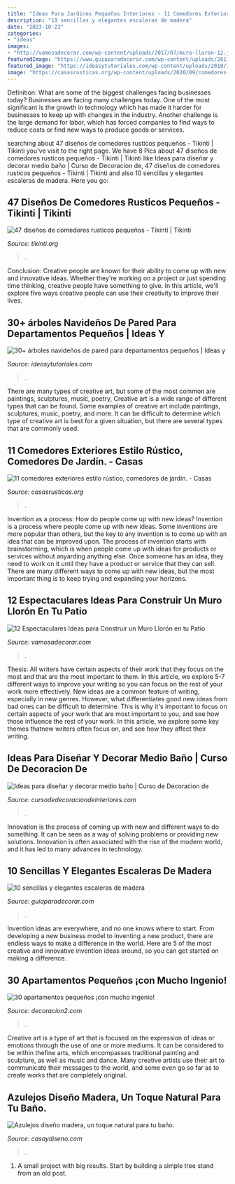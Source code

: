 ```yaml
---
title: "Ideas Para Jardines Pequeños Interiores - 11 Comedores Exteriores Estilo Rústico, Comedores De Jardín."
description: "10 sencillas y elegantes escaleras de madera"
date: "2023-10-23"
categories:
- "ideas"
images:
- "http://vamosadecorar.com/wp-content/uploads/2017/07/muro-lloron-12.jpg"
featuredImage: "https://www.guiaparadecorar.com/wp-content/uploads/2017/06/10-sencillas-y-elegantes-escaleras-de-madera-10.jpg"
featured_image: "https://ideasytutoriales.com/wp-content/uploads/2018/11/Arbol-de-Navidad-para-Pared-11.jpg"
image: "https://casasrusticas.org/wp-content/uploads/2020/09/comedores-exteriores-rusticos-8.jpg"
---
```



Definition: What are some of the biggest challenges facing businesses today?
Businesses are facing many challenges today. One of the most significant is the growth in technology which has made it harder for businesses to keep up with changes in the industry. Another challenge is the large demand for labor, which has forced companies to find ways to reduce costs or find new ways to produce goods or services.

	

		
searching about 47 diseños de comedores rusticos pequeños - Tikinti | Tikinti you've visit to the right page. We have 8 Pics about 47 diseños de comedores rusticos pequeños - Tikinti | Tikinti like Ideas para diseñar y decorar medio baño | Curso de Decoracion de, 47 diseños de comedores rusticos pequeños - Tikinti | Tikinti and also 10 sencillas y elegantes escaleras de madera. Here you go:
		
    
## 47 Diseños De Comedores Rusticos Pequeños - Tikinti | Tikinti

<img loading=lazy src="https://tikinti.org/wp-content/uploads/2013/07/cocina-rustica-027.jpg" onerror="this.onerror=null;this.src='https://tse4.mm.bing.net/th?id=OIP.Sn_pHE9NvVVC_NWCihjULAHaLH&amp;pid=15.1';" alt="47 diseños de comedores rusticos pequeños - Tikinti | Tikinti">

_Source: tikinti.org_

>. 

	

Conclusion:
Creative people are known for their ability to come up with new and innovative ideas. Whether they're working on a project or just spending time thinking, creative people have something to give. In this article, we'll explore five ways creative people can use their creativity to improve their lives.

    
## 30+ árboles Navideños De Pared Para Departamentos Pequeños | Ideas Y

<img loading=lazy src="https://ideasytutoriales.com/wp-content/uploads/2018/11/Arbol-de-Navidad-para-Pared-11.jpg" onerror="this.onerror=null;this.src='https://tse2.mm.bing.net/th?id=OIP.kR0yxfwECtw2b6ke63CNpgDIEs&amp;pid=15.1';" alt="30+ árboles navideños de pared para departamentos pequeños | Ideas y">

_Source: ideasytutoriales.com_

>. 

	

There are many types of creative art, but some of the most common are paintings, sculptures, music, poetry,
Creative art is a wide range of different types that can be found. Some examples of creative art include paintings, sculptures, music, poetry, and more. It can be difficult to determine which type of creative art is best for a given situation, but there are several types that are commonly used.

    
## 11 Comedores Exteriores Estilo Rústico, Comedores De Jardín. - Casas

<img loading=lazy src="https://casasrusticas.org/wp-content/uploads/2020/09/comedores-exteriores-rusticos-8.jpg" onerror="this.onerror=null;this.src='https://tse3.mm.bing.net/th?id=OIP.tLnAlXVjocMuioiyJfv5wwHaLG&amp;pid=15.1';" alt="11 comedores exteriores estilo rústico, comedores de jardín. - Casas">

_Source: casasrusticas.org_

>. 

	

Invention as a process: How do people come up with new ideas?
Invention is a process where people come up with new ideas. Some inventions are more popular than others, but the key to any invention is to come up with an idea that can be improved upon. The process of invention starts with brainstorming, which is when people come up with ideas for products or services without anyarding anything else. Once someone has an idea, they need to work on it until they have a product or service that they can sell. There are many different ways to come up with new ideas, but the most important thing is to keep trying and expanding your horizons.

    
## 12 Espectaculares Ideas Para Construir Un Muro Llorón En Tu Patio

<img loading=lazy src="http://vamosadecorar.com/wp-content/uploads/2017/07/muro-lloron-12.jpg" onerror="this.onerror=null;this.src='https://tse4.mm.bing.net/th?id=OIP.PGjYt_NXBWSuxCntKG5MXAAAAA&amp;pid=15.1';" alt="12 Espectaculares Ideas para Construir un Muro Llorón en tu Patio">

_Source: vamosadecorar.com_

>. 

	

Thesis: All writers have certain aspects of their work that they focus on the most and that are the most important to them. In this article, we explore 5-7 different ways to improve your writing so you can focus on the rest of your work more effectively.
New ideas are a common feature of writing, especially in new genres. However, what differentiates good new ideas from bad ones can be difficult to determine. This is why it's important to focus on certain aspects of your work that are most important to you, and see how those influence the rest of your work. In this article, we explore some key themes thatnew writers often focus on, and see how they affect their writing.

    
## Ideas Para Diseñar Y Decorar Medio Baño | Curso De Decoracion De

<img loading=lazy src="https://cursodedecoraciondeinteriores.com/wp-content/uploads/2017/08/ideas-para-disenar-y-decorar-medio-bano-4-768x1270.jpg" onerror="this.onerror=null;this.src='https://tse4.mm.bing.net/th?id=OIP.e02kxG1DX8GBWoJUGCERLQHaMP&amp;pid=15.1';" alt="Ideas para diseñar y decorar medio baño | Curso de Decoracion de">

_Source: cursodedecoraciondeinteriores.com_

>. 

	

Innovation is the process of coming up with new and different ways to do something. It can be seen as a way of solving problems or providing new solutions. Innovation is often associated with the rise of the modern world, and it has led to many advances in technology.

    
## 10 Sencillas Y Elegantes Escaleras De Madera

<img loading=lazy src="https://www.guiaparadecorar.com/wp-content/uploads/2017/06/10-sencillas-y-elegantes-escaleras-de-madera-10.jpg" onerror="this.onerror=null;this.src='https://tse3.mm.bing.net/th?id=OIP.ilfo8pY-IRcPYLYB27VMJAHaIc&amp;pid=15.1';" alt="10 sencillas y elegantes escaleras de madera">

_Source: guiaparadecorar.com_

>. 

	

Invention ideas are everywhere, and no one knows where to start. From developing a new business model to inventing a new product, there are endless ways to make a difference in the world. Here are 5 of the most creative and innovative invention ideas around, so you can get started on making a difference.

    
## 30 Apartamentos Pequeños ¡con Mucho Ingenio!

<img loading=lazy src="https://decoracion2.com/imagenes/2015/03/pequenos-apartamentos18-1.jpg" onerror="this.onerror=null;this.src='https://tse4.mm.bing.net/th?id=OIP.34i_tU2yq_8WqDhjg5MpYAHaE7&amp;pid=15.1';" alt="30 apartamentos pequeños ¡con mucho ingenio!">

_Source: decoracion2.com_

>. 

	

Creative art is a type of art that is focused on the expression of ideas or emotions through the use of one or more mediums. It can be considered to be within thefine arts, which encompasses traditional painting and sculpture, as well as music and dance. Many creative artists use their art to communicate their messages to the world, and some even go so far as to create works that are completely original.

    
## Azulejos Diseño Madera, Un Toque Natural Para Tu Baño.

<img loading=lazy src="https://casaydiseno.com/wp-content/uploads/2015/07/azulejos-diseño-interior-ducha.jpg" onerror="this.onerror=null;this.src='https://tse4.mm.bing.net/th?id=OIP.HWSD8sn_upgi6Ifw2ENNsAHaLH&amp;pid=15.1';" alt="Azulejos diseño madera, un toque natural para tu baño.">

_Source: casaydiseno.com_

>. 

	

1. A small project with big results. Start by building a simple tree stand from an old post.


